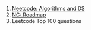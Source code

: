 1. [Neetcode: Algorithms and DS](https://neetcode.io/courses/dsa-for-beginners/)
2. [NC: Roadmap](https://neetcode.io/roadmap)
3. Leetcode Top 100 questions
